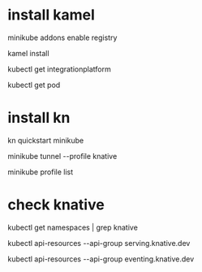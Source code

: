 # install kamel 

minikube addons enable registry

kamel install

kubectl get integrationplatform

kubectl get pod


# install kn
kn quickstart minikube

minikube tunnel --profile knative

minikube profile list

# check knative

kubectl get namespaces | grep knative

kubectl api-resources --api-group  serving.knative.dev

kubectl api-resources --api-group eventing.knative.dev



